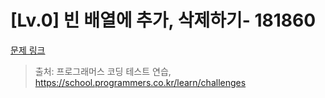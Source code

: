 # [Lv.0] 빈 배열에 추가, 삭제하기- 181860 

[문제 링크](https://school.programmers.co.kr/learn/courses/30/lessons/181860)


> 출처: 프로그래머스 코딩 테스트 연습, https://school.programmers.co.kr/learn/challenges